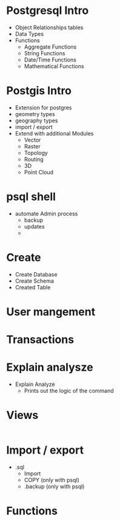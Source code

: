  # Postgresql Intro 

- Object Relationships tables
- Data Types
- Functions
    - Aggregate Functions
    - String Functions
    - Date/Time Functions
    - Mathematical Functions

# Postgis Intro

- Extension for postgres
- geometry types
- geography types
- import / export
- Extend with additional Modules 
    - Vector
    - Raster
    - Topology
    - Routing
    - 3D
    - Point Cloud

# psql shell
- automate Admin process
    - backup
    - updates
    - 

# Create 
- Create Database 
- Create Schema
- Created Table

# User mangement

# Transactions

# Explain analysze
- Explain Analyze
    - Prints out the logic of the command

# Views

```sql

```

# Import / export
- .sql 
    - Import
    - COPY (only with psql)
    - .backup (only with psql)

# Functions